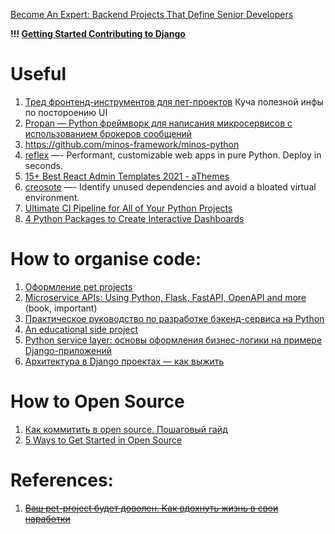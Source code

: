  [Become An Expert: Backend Projects That Define Senior Developers](https://blog.devgenius.io/become-an-expert-backend-projects-that-define-senior-developers-61ac76e17d98)

**!!! [Getting Started Contributing to Django](https://www.better-simple.com/django/2024/12/25/getting-started-contributing-django/)**

# Useful

1. [Тред фронтенд-инструментов для пет-проектов](https://twitter.com/nat_davydova/status/1737429176519418084) Куча полезной инфы по постороению UI
2. [Propan — Python фреймворк для написания микросервисов с использованием брокеров сообщений](https://habr.com/ru/articles/737536/)
3. https://github.com/minos-framework/minos-python 
4. [reflex](https://github.com/reflex-dev/reflex) —- Performant, customizable web apps in pure Python. Deploy in seconds.
5. [15+ Best React Admin Templates 2021 - aThemes](https://athemes.com/collections/best-react-admin-templates/)
6. [creosote](https://github.com/fredrikaverpil/creosote) —- Identify unused dependencies and avoid a bloated virtual environment.
7. [Ultimate CI Pipeline for All of Your Python Projects](https://towardsdatascience.com/ultimate-ci-pipeline-for-all-of-your-python-projects-27f9019ea71a)
8. [4 Python Packages to Create Interactive Dashboards](https://towardsdatascience.com/4-python-packages-to-create-interactive-dashboards-d50861d1117e)

# How to organise code:

1. [Оформление pet projects](https://twitter.com/nat_davydova/status/1564941617802448896?t=2Rlu1K7utZKWrL1UGYIBCg&s=35)
3. [Microservice APIs: Using Python, Flask, FastAPI, OpenAPI and more](http://libgen.rs/book/index.php?md5=F7862D4EE10E655E92E90920185A9FBF) (book, important)
4. [Практическое руководство по разработке бэкенд-сервиса на Python](https://habr.com/ru/companies/yandex/articles/499534/)
5. [An educational side project](https://newsletter.pragmaticengineer.com/p/an-educational-side-project)
6. [Python service layer: основы оформления бизнес-логики на примере Django-приложений](https://habr.com/ru/post/581964/)
7. [Архитектура в Django проектах — как выжить](https://habr.com/ru/companies/vivid_money/articles/544856/)


# How to Open Source

1. [Как коммитить в open source. Пошаговый гайд](https://habr.com/ru/articles/740174/)
2. [5 Ways to Get Started in Open Source](https://levelup.gitconnected.com/5-ways-to-get-started-in-open-source-4aac430828e9)

# References:

1. ~~[Ваш pet-project будет доволен. Как вдохнуть жизнь в свои наработки](https://habr.com/ru/articles/530106/)~~